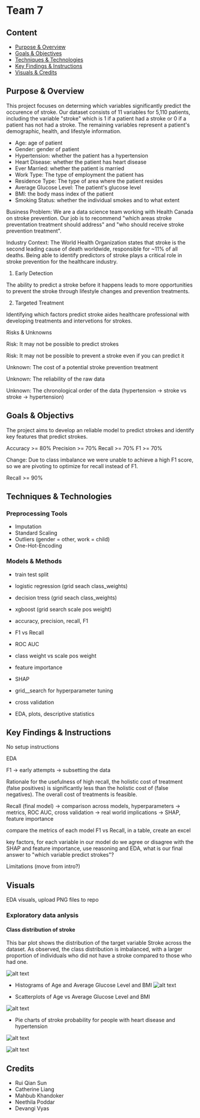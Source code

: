 # Team 7 

## Content

* [Purpose & Overview](#purpose--overview)
* [Goals & Objectives](#goals--objectives)
* [Techniques & Technologies](#techniques--technologies)
* [Key Findings & Instructions](#keyfindings--instructions)
* [Visuals & Credits](#visuals--contacts)

## Purpose & Overview
This project focuses on determing which variables significantly predict the occurence of stroke. Our dataset consists of 11 variables for 5,110 patients, including the variable "stroke" which is 1 if a patient had a stroke or 0 if a patient has not had a stroke. The remaining variables represent a patient's demographic, health, and lifestyle information.

* Age: age of patient
* Gender: gender of patient
* Hypertension: whether the patient has a hypertension
* Heart Disease: whether the patient has heart disease
* Ever Married: whether the patient is married
* Work Type: The type of employment the patient has
* Residence Type: The type of area where the patient resides
* Average Glucose Level: The patient's glucose level
* BMI: the body mass index of the patient
* Smoking Status: whether the individual smokes and to what extent

Business Problem:
We are a data science team working with Health Canada on stroke prevention. Our job is to recommend "which areas stroke preventation treatment should address" and "who should receive stroke prevention treatment". 

Industry Context:
The World Health Organization states that stroke is the second leading cause of death worldwide, responsible for ~11% of all deaths. Being able to identify predictors of stroke plays a critical role in stroke prevention for the healthcare industry.

1. Early Detection

The ability to predict a stroke before it happens leads to more opportunities to prevent the stroke through lifestyle changes and prevention treatments.
      
2. Targeted Treatment

Identifying which factors predict stroke aides healthcare professional with developing treatments and intervetions for strokes.

Risks & Unknowns

Risk: It may not be possible to predict strokes

Risk: It may not be possible to prevent a stroke even if you can predict it

Unknown: The cost of a potential stroke prevention treatment

Unknown: The reliability of the raw data

Unknown: The chronological order of the data (hypertension -> stroke vs stroke -> hypertension)

## Goals & Objectivs
The project aims to develop an reliable model to predict strokes and identify key features that predict strokes.

Accuracy >= 80%
Precision >= 70%
Recall >= 70%
F1 >= 70%

Change: Due to class imbalance we were unable to achieve a high F1 score, so we are pivoting to optimize for recall instead of F1.

Recall >= 90%

## Techniques & Technologies
### Preprocessing Tools
- Imputation
- Standard Scaling
- Outliers (gender = other, work = child)
- One-Hot-Encoding

### Models & Methods
- train test split
- logistic regression (grid seach class_weights)
- decision tress (grid seach class_weights)
- xgboost (grid search scale pos weight)

- accuracy, precision, recall, F1
- F1 vs Recall
- ROC AUC
- class weight vs scale pos weight
- feature importance
- SHAP
- grid__search for hyperparameter tuning
- cross validation
- EDA, plots, descriptive statistics

## Key Findings & Instructions
No setup instructions

EDA

F1 -> early attempts
-> subsetting the data

Rationale for the usefulness of high recall, the holistic cost of treatment (false positives) is significantly less than the holistic cost of (false negatives). The overall cost of treatments is feasible.

Recall (final model) -> comparison across models, hyperparameters
-> metrics, ROC AUC, cross validation
-> real world implications
-> SHAP, feature importance

compare the metrics of each model F1 vs Recall, in a table, create an excel

key factors, for each variable in our model do we agree or disagree with the SHAP and feature importance, use reasoning and EDA, what is our final answer to "which variable predict strokes"?

Limitations (move from intro?)

## Visuals
EDA visuals, upload PNG files to repo

### Exploratory data anlysis

  #### Class distribution of stroke

  This bar plot shows the distribution of the target variable Stroke across the dataset. As observed, the class distribution is imbalanced, with a larger proportion of individuals who did not have a stroke compared to those who had one.

![alt text](images/distribution.png)

* Histograms of Age and Average Glucose Level and BMI 
![alt text](images/hist.png)

* Scatterplots of Age vs Average Glucose Level and BMI 

![alt text](images/scatterplots.png)

* Pie charts of stroke probability for people with heart disease and hypertension

![alt text](images/hd.png)

![alt text](images/ht.png)

## Credits

* Rui Qian Sun
* Catherine Liang
* Mahbub Khandoker
* Neethila Poddar
* Devangi Vyas